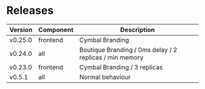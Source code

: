 # Releases

| Version | Component | Description |
| ------- | --------- | ----------- |
| v0.25.0 | frontend | Cymbal Branding |
| v0.24.0 | all | Boutique Branding / 0ms delay / 2 replicas / min memory|
| v0.23.0 | frontend | Cymbal Branding / 3 replicas |
| v0.5.1  | all     | Normal behaviour |